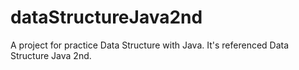# dataStructureJava2nd
A project for practice Data Structure with Java. It's referenced Data Structure Java 2nd.
